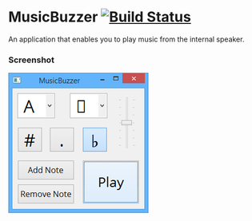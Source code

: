 MusicBuzzer [![Build Status](https://travis-ci.org/telis93/MusicBuzzer.png?branch=abc4j-library)](https://travis-ci.org/telis93/MusicBuzzer)
===========

An application that enables you to play music from the internal speaker.


### Screenshot
![Screenshot](screenshot.png "Screenshot")
